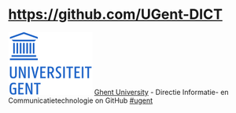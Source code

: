 # https://github.com/UGent-DICT
![Logo UGent](../logo_ugent_nl.svg)
[Ghent University](https://ugent.be) - Directie Informatie- en Communicatietechnologie on GitHub 
[#ugent](https://github.com/topics/ugent)
